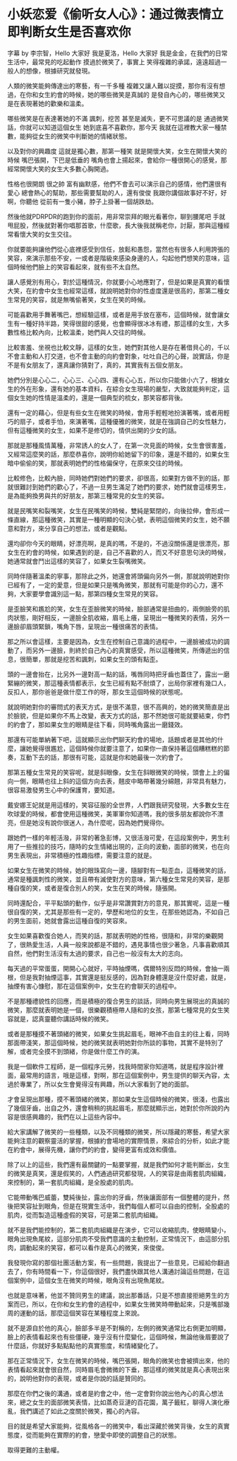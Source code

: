 # 小妖恋爱《偷听女人心》：通过微表情立即判断女生是否喜欢你

字幕 by 李宗智，Hello 大家好 我是夏洛，Hello 大家好 我是金金，在我們的日常生活中，最常見的吃起動作 摸過於微笑了，事實上 笑得複雜的承諾，遠遠超過一般人的想像，根據研究就發現。

人類的微笑能夠傳達出的寒藝，有一千多種 複雜又讓人難以捉摸，那你有沒有想過，在你和女生約會的時候，她的哪些微笑是真誠的 是發自內心的，哪些微笑又是在表現著她的歡樂和溫柔。

哪些微笑是在表達著她的不滿 諷刺，挖苦 甚至是滅失，更不可思議的是 通過微笑話，你就可以知道這個女生 她到底喜不喜歡你，那今天 我就在這裡教大家一種禁數，能夠從女生的微笑中判斷她的情緒狀態。

以及對你的興趣度 這就是獨心數，那第一種笑 就是開懷大笑，女生在開懷大笑的時候 嘴巴張開，下巴是低垂的 嘴角也會上揚起來，會給你一種很開心的感覺，那經常開懷大笑的女生大多數心胸開過。

性格也很開朗 很之帥 富有幽默感，他們不會去可以演示自己的感情，他們還很有愛心 總會熱心的幫助，那些需要幫助的人，還有俊俊 我跟你講個故事好不好，好啊，你聽他 從前有一隻小豬，脖子上掛著一個胡跌劫。

然後他就PDRPDR的跑到你的面前，用非常崇拜的眼光看著你，聊到腰尾吧 手就甩屁股，然後就對著你唱那首歌，什麼歌，長大後我就稱老你，討厭，那與這種經常看懷大笑的女生交往。

你就要能夠讓他們從心底裡感受到信任，放鬆和愚怨，當然也有很多人利用誇張的笑容，來演示那些不安，一或者是階級來感染身邊的人，勾起他們想笑的意味，這個時候他們臉上的笑容看起來，就有些不太自然。

讓人感覺別有用心，對於這種情況，你就要小心地應對了，但是如果是真實的看懷大笑，在約會中女生也經常這樣，就說明她對你的性虛度還是很高的，那第二種女生常見的笑容，就是無嘴偷著笑，女生在笑的時候。

可能喜歡用手舞著嘴巴，想經驗這樣，或者是用手放在塞布，這個時候，就會讓女生有一種好持半路，笑得很甜的感覺，也會顯得很冰冰有禮，那這樣的女生，大多數性格比較內向，比較溫柔，她們與人交往的時候。

比較害羞、坐視也比較文靜，這樣的女生，她們對其他人是存在著借貝心的，千以不會主動和人打交道，也不會主動的向約會對象，吐吐自己的心聲，說實話，你是不是有女朋友了，還真讓你猜對了，真的，其實我有五個女朋友。

她們分別是心心二，心心三、心心四、還有心心五，所以你只能做小六了，根據女生的外在形象，還有她的基本資料，在綜合女生現場的嚴型，大致就能夠判定，這個女生她的性情是溫柔的，還是一個典型的梳女，那笑容都背後。

還有一定的藉心，但是有些女生在微笑的時候，會用手輕輕地扮演著嘴，或者用輕巧的扇子，或者手怕，來演著嘴，這種優雅的微笑，就是在強調自己的女性魅力，但有這種微笑的女生，如果不是修切的，情供出開的少女的話。

那就是那種風情萬種，非常誘人的女人了，在第一次見面的時候，女生會很害羞，又經常這麼笑的話，那麼恭喜你，說明你給她留下的印象，還是不錯的，如果女生暗中偷偷的笑，那就表明她們的性格偏保守，在原來交往的時候。

比較修色，比較內臉，同時她們對她們的要求，卻很高，如果對方做不到的話，那就很難討到她們的歡心了，不過一旦男生滿足了她們的要求，她們就會這樣男生，是為能夠換男與共的好朋友，那第三種常見的女生的笑容。

就是民嘴笑和裂嘴笑，女生在民嘴笑的時候，雙純是緊閉的，向後拉伸，會形成一條直線，那這種微笑，其實是一種明顯的句決心號，表明這個微笑的女生，她不願意和對方，來分享自己的想法，或者是觀點。

還均卻你今天的眼睛，好漂亮啊，是真的嗎，不是的，不過沒關係還是很漂亮，那女生在約會的時候，如果遇到的是，自己不喜歡的人，而又不好意思句決的時候，她通常就會鬥出這樣的笑容了，如果女生裂嘴微笑。

同時伴隨著溫柔的寧事，那除此之外，她還會將頭偏向另外一側，那就說明她對你已經有了，一定的愛意，但是如果只是嘴角微笑，那就有可能是你的心力，還不夠，大家要學會識別這一點，那第四種女生常見的笑容。

是歪臉笑和尷尬的笑，女生在歪臉微笑的時候，臉部通常是扭曲的，兩側臉旁的肌肉狀態，剛好相反，一邊臉全肌收縮，眉毛上癢，呈現出一種微笑的表情，另外一邊臉卻眉頭緊鎖，嘴角下唇，呈現出一種很痛苦的表情。

那之所以會這樣，主要是因為，女生在控制自己意識的過程中，一邊臉被成功的調動了，而另外一邊臉，則終於自己內心的真實感受，所以這種微笑，所傳遞出的信息，很簡單，那就是挖苦和諷刺，如果女生的頭有點歪。

頭的一邊會抬在，比另外一邊對高一點的話，嘴唇同時把牙齒也蓋住了，露出一磨緊繃的微笑，那這種表情都表示，女生已經有點不耐煩了，出局你家裡有幾口人，反扣人，那你爸爸是做什麼工作的呀，那女生這個時候的狀態呢。

就說明她對你的審問式的表天方式，是很不滿意，很不高興的，她的微笑簡直是出於臉貌，但是如果你不馬上改變，表天方式的話，那不然她很可能就要結束，你們的約會了，那如果女生的眼睛是往下看，同時嘴角露出一磨錢效。

那還有可能單納著下吧，這就顯示出你們聊天約會的場地，話題或者是其他的什麼，讓她覺得很尷尬，這個時候你就要注意了，如果你一直保持著這個糟糕糕的節奏，互動下去的話，那很有可能，這就是你和她最後一次約會了。

那第五種女生常見的笑容呢，就是斜眼像，女生在斜眼微笑的時候，頭會上上的偏向一側，眼睛也往上斜的這個方向去表，翹皮中略帶著幾分綿翹，非常具有魅力，很容易激發男生心中的保護育，要知道。

戴安娜王妃就是用這樣的，笑容征服的全世界，人們跟我研究發現，大多數女生在吹球愛的時候，都會使用這種微笑，美軍軍你知道嗎，我的很多朋友都說你不漂亮，但是她沒有說你很迷人，為什麼呢，因為她們覺得你。

跟她們一樣的年輕活潑，非常的著急彭博，又很活潑可愛，在這段案例中，男生利用了一些推拉的技巧，隨時的女生情緒出現的，正向的波動，面部的微笑，也在向男生表現出，非常積極的性趣指標，需要注意的就是。

如果女生在微笑的時候，她的眼珠寫向一邊，隨腳對有一點歪血，這種微笑的話，通常是種諷刺性的微笑，並且帶有滅使對方的意味，第六種女生常見的笑容，是那種自復的笑，或者是復合別人的笑，女生在笑的時候，隨張開。

同時還配合，平平點頭的動作，似乎是非常讚賞對方的意見，那其實呢，這是一種很自復的笑，尤其是那些有一定的，學歷和地位的女生，在那些她認為，不如自己的男生面前，她就會露出這種自復的笑容來。

女生如果喜歡復合她人，而笑的話，那就表明她的性格，很隨和，非常的樂觀開了，很熱愛生活，人員一般來說都是不錯的，遇見事情也很少著急，凡事喜歡順其自然，他們對生活沒有太過的要求，自己也一般沒有太大的志向。

每天過的平常蛋蛋，開開心心就好，平時抽煙嗎，偶爾特別反悶的時候，會抽一兩根，但是我對抽煙這事，其實還是挺反感的，因為對身體還是沒什麼好處，就是，抽煙有害心慷慰，那在這個案例中，女生在約會聊天的過程中。

不是那種禮貌性的回應，而是積極的復合男生的談話，同時向男生展現出的真誠的微笑，那麼就表明她是一個，很樂觀積極帶人隨和的女孩，那第七種常見的女生笑容就是，認真靈聽你講話時候的微笑。

或者是那種摸不著頭緒的微笑，如果女生挑起眉毛，眼神不由自主的往上看，同時那面帶淺笑，那這個時候，她的微笑就表明她對你所談的事物，其實不是特別了解，或者完全摸不到頭緒，你是做什麼工作的演。

我是一個軟件工程師，是一個程序元勞，找我時間家你知道嗎，就是程序設計裡面，最常用的語言，哦是這樣，對啊，那在這個案例中，男生提供的聊天內容，太過於專業了，所以女生會覺得沒有興趣，所以大家看到了她的面部。

才會呈現出那種，摸不著頭緒的微笑，那如果女生這個時候的微笑，很淺，也露出了幾個牙齒，出自之外，還會稍稍的挑起眉毛，那麼就顯示出，她對於你所說的內容是很感興趣的，我們在以上這些內容中。

給大家講解了微笑的一些種類，以及不同種類的微笑，所以隱藏的寒藝，希望大家能夠注意的觀察靈活的掌握，根據約會場地的實際情景，來綜合的分析，如此才能在約會中，展得先機，讓你們的約會，變得更富有成效和價值。

除了以上的這些，我們還有最關鍵的一點要掌握，就是我們如何才能判斷出，女生的微笑是真笑，還是假笑的，人們通過研究都發現，人的笑容是由兩套肌肉組織，來控制的，第一套肌肉組織，是全股處的肌肉。

它能帶動嘴巴威蕾，雙純後扯，露出你的牙齒，然後讓面部有一個整體的提升，然後把笑容扯到眼角，但是在現實生活中，我們每個人都可以自由的控制，全股處的肌肉，從而製造這種虛假的笑容，可是第二套肌肉組織。

就不是我們能控制的，第二套肌肉組織是在演步，它可以收縮肌肉，使眼睛變小，眼角出現魚尾紋，這部分肌肉不受我們意識的主動控制，正常情況下，由這部分肌肉，調動起來的笑容，都可以看作是真心的微笑，來俊俊。

我發現你寫的那個社團活動方案，有一些問題，我提出了一些意見，已經給你翻過去了，你有時間看一下，你這個很好，我們盡快跟其他人溝通討論這些問題，在這個案例中，這個女生在微笑的時候，眼角沒有出現魚尾紋。

也就是意味著，他並不贊同男生的建議，說出那番話，只是不想直接拒絕男生的方案而已，所以，在你和女生約會的過程中，如果女生微笑時帶動起來，只是嘴部幾周的運動的話，那麼這個笑容在某種程度上來說。

就不是源自於他的真心，臉部多半是不對稱的，左側的微笑通常比右側更加明顯，臉上的表情看起來也有些僵硬，幾乎沒有什麼變化，這個時候，無論他後眉要說了什麼話，你就好多點點點他的真實態度，和情緒變化了。

那在正常情況下，女生在微笑的時候，嘴巴張開，眼角的微笑也會被擠出來，他的表情看起來就會很自然，同時眉毛會微微的下垂，那這樣的微笑就是真心表現出來的，說明他對你的表現，或者是你說的話是贊同的。

那麼在你們之後的溝通，或者是約會之中，他一定會對你說出他內心的真心想法來，總之女生的面部微笑表情，比如蒸奇豆漣的百花園，萬子籤紅，聊得人演化療亂，我們講述了如此之度關於微笑，獨心的內容。

目的就是希望大家能夠，從風格各一的微笑中，看出深藏於微笑背後，女生的真實態度，從而能夠在實際的約會，戀愛中即使的調整自己的狀態。

取得更難的主動權。